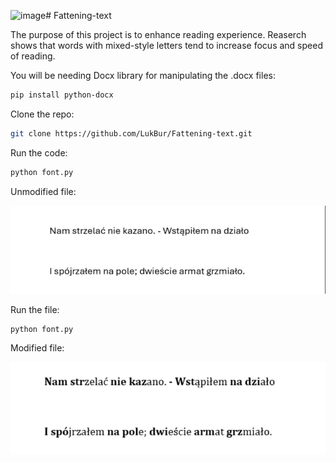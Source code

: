 ![image](https://github.com/user-attachments/assets/2be1be83-3184-4352-af75-144a8331f03c)# Fattening-text

The purpose of this project is to enhance reading experience. Reaserch shows that words with mixed-style letters tend to increase focus and speed of reading.

You will be needing Docx library for manipulating the .docx files:

```bash
pip install python-docx
```

Clone the repo:

```bash
git clone https://github.com/LukBur/Fattening-text.git
```
Run the code:

```bash
python font.py
```
Unmodified file:

![alt text](image.png)

Run the file:

```bash 
python font.py
```

Modified file:

![alt text](image-1.png)
